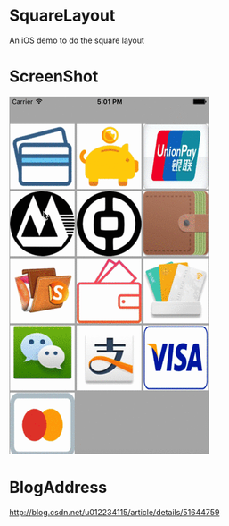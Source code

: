 # SquareLayout
An iOS demo to do the square layout
# ScreenShot
![](https://github.com/tashaxing/SquareLayout/raw/master/pic/square.gif)<br/>
# BlogAddress
http://blog.csdn.net/u012234115/article/details/51644759
